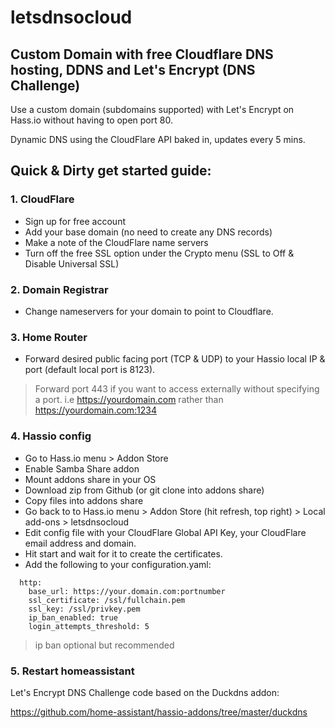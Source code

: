 # letsdnsocloud

## Custom Domain with free Cloudflare DNS hosting, DDNS and Let's Encrypt (DNS Challenge)

Use a custom domain (subdomains supported) with Let's Encrypt on Hass.io without having to open port 80.

Dynamic DNS using the CloudFlare API baked in, updates every 5 mins.

## Quick & Dirty get started guide:

### 1. CloudFlare
  - Sign up for free account
  - Add your base domain (no need to create any DNS records)
  - Make a note of the CloudFlare name servers
  - Turn off the free SSL option under the Crypto menu (SSL to Off & Disable Universal SSL)

### 2. Domain Registrar
  - Change nameservers for your domain to point to Cloudflare.

### 3. Home Router
  - Forward desired public facing port (TCP & UDP) to your Hassio local IP & port (default local port is 8123).
  >Forward port 443 if you want to access externally without specifying a port. i.e https://yourdomain.com rather than https://yourdomain.com:1234

### 4. Hassio config
  - Go to Hass.io menu > Addon Store
  - Enable Samba Share addon
  - Mount addons share in your OS
  - Download zip from Github (or git clone into addons share)
  - Copy files into addons share
  - Go back to to Hass.io menu > Addon Store (hit refresh, top right) > Local add-ons > letsdnsocloud
  - Edit config file with your CloudFlare Global API Key, your CloudFlare email address and domain.
  - Hit start and wait for it to create the certificates.
  - Add the following to your configuration.yaml:
```
  http:
    base_url: https://your.domain.com:portnumber
    ssl_certificate: /ssl/fullchain.pem
    ssl_key: /ssl/privkey.pem
    ip_ban_enabled: true
    login_attempts_threshold: 5
```
>ip ban optional but recommended

### 5. Restart homeassistant

Let's Encrypt DNS Challenge code based on the Duckdns addon:

https://github.com/home-assistant/hassio-addons/tree/master/duckdns
